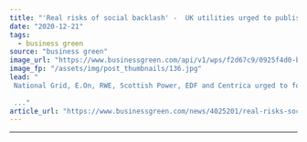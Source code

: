 ```yaml
---
title: "'Real risks of social backlash' -  UK utilities urged to publish dedicated 'just transition' plans"
date: "2020-12-21"
tags: 
  - business green
source: "business green"
image_url: "https://www.businessgreen.com/api/v1/wps/f2d67c9/0925f4d0-b43b-4f9b-8b73-1becc1d0e272/9/windpadwrkr-350x250-185x114.jpg"
image_fp: "/assets/img/post_thumbnails/136.jpg"
lead: "
 National Grid, E.On, RWE, Scottish Power, EDF and Centrica urged to follow SSE’s lead and publish dedicated strategies setting out how workers and consumers will be protected from any shocks of net zero transition
 
 ..."
article_url: "https://www.businessgreen.com/news/4025201/real-risks-social-backlash-uk-utilities-urged-publish-dedicated-transition-plans"
---
```


---
